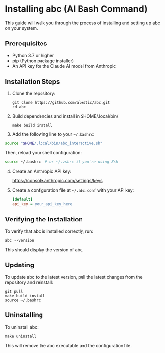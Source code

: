 # Installing abc (AI Bash Command)

This guide will walk you through the process of installing and setting up abc on your system.

## Prerequisites

- Python 3.7 or higher
- pip (Python package installer)
- An API key for the Claude AI model from Anthropic

## Installation Steps

1. Clone the repository:
   ```
   git clone https://github.com/alestic/abc.git
   cd abc
   ```

2. Build dependencies and install in $HOME/.local/bin/

   ```
   make build install
   ```

3. Add the following line to your `~/.bashrc`:

```bash
source "$HOME/.local/bin/abc_interactive.sh"
```

Then, reload your shell configuration:

```bash
source ~/.bashrc  # or ~/.zshrc if you're using Zsh
```

4. Create an Anthropic API key:

   https://console.anthropic.com/settings/keys


5. Create a configuration file at `~/.abc.conf` with your API key:
   ```ini
   [default]
   api_key = your_api_key_here
   ```

## Verifying the Installation

To verify that abc is installed correctly, run:

```
abc --version
```

This should display the version of abc.

## Updating

To update abc to the latest version, pull the latest changes from the repository and reinstall:

```
git pull
make build install
source ~/.bashrc
```

## Uninstalling

To uninstall abc:

```
make uninstall
```

This will remove the abc executable and the configuration file.